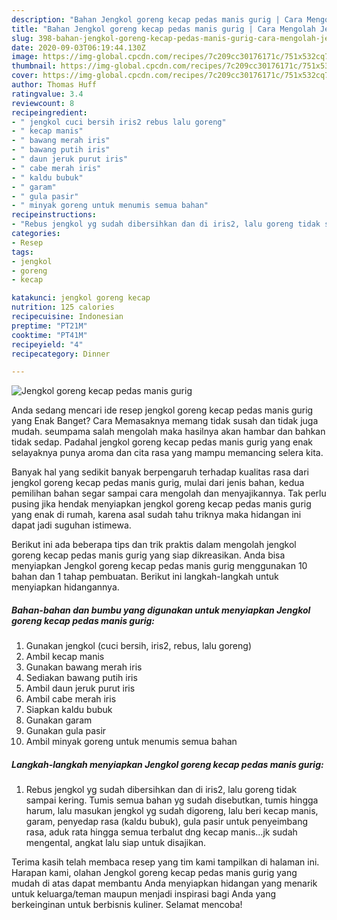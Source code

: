 ```yaml
---
description: "Bahan Jengkol goreng kecap pedas manis gurig | Cara Mengolah Jengkol goreng kecap pedas manis gurig Yang Enak Banget"
title: "Bahan Jengkol goreng kecap pedas manis gurig | Cara Mengolah Jengkol goreng kecap pedas manis gurig Yang Enak Banget"
slug: 398-bahan-jengkol-goreng-kecap-pedas-manis-gurig-cara-mengolah-jengkol-goreng-kecap-pedas-manis-gurig-yang-enak-banget
date: 2020-09-03T06:19:44.130Z
image: https://img-global.cpcdn.com/recipes/7c209cc30176171c/751x532cq70/jengkol-goreng-kecap-pedas-manis-gurig-foto-resep-utama.jpg
thumbnail: https://img-global.cpcdn.com/recipes/7c209cc30176171c/751x532cq70/jengkol-goreng-kecap-pedas-manis-gurig-foto-resep-utama.jpg
cover: https://img-global.cpcdn.com/recipes/7c209cc30176171c/751x532cq70/jengkol-goreng-kecap-pedas-manis-gurig-foto-resep-utama.jpg
author: Thomas Huff
ratingvalue: 3.4
reviewcount: 8
recipeingredient:
- " jengkol cuci bersih iris2 rebus lalu goreng"
- " kecap manis"
- " bawang merah iris"
- " bawang putih iris"
- " daun jeruk purut iris"
- " cabe merah iris"
- " kaldu bubuk"
- " garam"
- " gula pasir"
- " minyak goreng untuk menumis semua bahan"
recipeinstructions:
- "Rebus jengkol yg sudah dibersihkan dan di iris2, lalu goreng tidak sampai kering. Tumis semua bahan yg sudah disebutkan, tumis hingga harum, lalu masukan jengkol yg sudah digoreng, lalu beri kecap manis, garam, penyedap rasa (kaldu bubuk), gula pasir untuk penyeimbang rasa, aduk rata hingga semua terbalut dng kecap manis...jk sudah mengental, angkat lalu siap untuk disajikan."
categories:
- Resep
tags:
- jengkol
- goreng
- kecap

katakunci: jengkol goreng kecap 
nutrition: 125 calories
recipecuisine: Indonesian
preptime: "PT21M"
cooktime: "PT41M"
recipeyield: "4"
recipecategory: Dinner

---
```



![Jengkol goreng kecap pedas manis gurig](https://img-global.cpcdn.com/recipes/7c209cc30176171c/751x532cq70/jengkol-goreng-kecap-pedas-manis-gurig-foto-resep-utama.jpg)

Anda sedang mencari ide resep jengkol goreng kecap pedas manis gurig yang Enak Banget? Cara Memasaknya memang tidak susah dan tidak juga mudah. seumpama salah mengolah maka hasilnya akan hambar dan bahkan tidak sedap. Padahal jengkol goreng kecap pedas manis gurig yang enak selayaknya punya aroma dan cita rasa yang mampu memancing selera kita.



Banyak hal yang sedikit banyak berpengaruh terhadap kualitas rasa dari jengkol goreng kecap pedas manis gurig, mulai dari jenis bahan, kedua pemilihan bahan segar sampai cara mengolah dan menyajikannya. Tak perlu pusing jika hendak menyiapkan jengkol goreng kecap pedas manis gurig yang enak di rumah, karena asal sudah tahu triknya maka hidangan ini dapat jadi suguhan istimewa.


Berikut ini ada beberapa tips dan trik praktis dalam mengolah jengkol goreng kecap pedas manis gurig yang siap dikreasikan. Anda bisa menyiapkan Jengkol goreng kecap pedas manis gurig menggunakan 10 bahan dan 1 tahap pembuatan. Berikut ini langkah-langkah untuk menyiapkan hidangannya.

<!--inarticleads1-->

##### Bahan-bahan dan bumbu yang digunakan untuk menyiapkan Jengkol goreng kecap pedas manis gurig:

1. Gunakan  jengkol (cuci bersih, iris2, rebus, lalu goreng)
1. Ambil  kecap manis
1. Gunakan  bawang merah iris
1. Sediakan  bawang putih iris
1. Ambil  daun jeruk purut iris
1. Ambil  cabe merah iris
1. Siapkan  kaldu bubuk
1. Gunakan  garam
1. Gunakan  gula pasir
1. Ambil  minyak goreng untuk menumis semua bahan




<!--inarticleads2-->

##### Langkah-langkah menyiapkan Jengkol goreng kecap pedas manis gurig:

1. Rebus jengkol yg sudah dibersihkan dan di iris2, lalu goreng tidak sampai kering. Tumis semua bahan yg sudah disebutkan, tumis hingga harum, lalu masukan jengkol yg sudah digoreng, lalu beri kecap manis, garam, penyedap rasa (kaldu bubuk), gula pasir untuk penyeimbang rasa, aduk rata hingga semua terbalut dng kecap manis...jk sudah mengental, angkat lalu siap untuk disajikan.




Terima kasih telah membaca resep yang tim kami tampilkan di halaman ini. Harapan kami, olahan Jengkol goreng kecap pedas manis gurig yang mudah di atas dapat membantu Anda menyiapkan hidangan yang menarik untuk keluarga/teman maupun menjadi inspirasi bagi Anda yang berkeinginan untuk berbisnis kuliner. Selamat mencoba!
